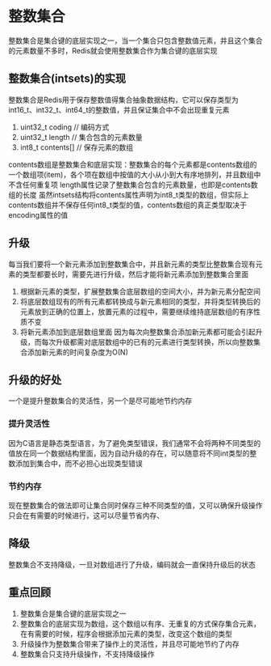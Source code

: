 # 整数集合
整数集合是集合键的底层实现之一，当一个集合只包含整数值元素，并且这个集合的元素数量不多时，Redis就会使用整数集合作为集合键的底层实现

## 整数集合(intsets)的实现
整数集合是Redis用于保存整数值得集合抽象数据结构，它可以保存类型为int16_t、int32_t、int64_t的整数值，并且保证集合中不会出现重复元素
1.  uint32_t coding // 编码方式
2.  uint32_t length // 集合包含的元素数量
3.  int8_t contents[] // 保存元素的数组

contents数组是整数集合和底层实现：整数集合的每个元素都是contents数组的一个数组项(item)，各个项在数组中按值的大小从小到大有序地排列，并且数组中不含任何重复项
length属性记录了整数集合包含的元素数量，也即是contents数组的长度
虽然intsets结构将contents属性声明为int8_t类型的数组，但实际上contents数组并不保存任何int8_t类型的值，contents数组的真正类型取决于encoding属性的值

## 升级
每当我们要将一个新元素添加到整数集合中，并且新元素的类型比整数集合现有元素的类型都要长时，需要先进行升级，然后才能将新元素添加到整数集合里面
1.  根据新元素的类型，扩展整数集合底层数组的空间大小，并为新元素分配空间
2.  将底层数组现有的所有元素都转换成与新元素相同的类型，并将类型转换后的元素放到正确的位置上，放置元素的过程中，需要继续维持底层数组的有序性质不变
3.  将新元素添加到底层数组里面
因为每次向整数集合添加新元素都可能会引起升级，而每次升级都需对底层数组中的已有的元素进行类型转换，所以向整数集合添加新元素的时间复杂度为O(N)

## 升级的好处
一个是提升整数集合的灵活性，另一个是尽可能地节约内存

### 提升灵活性
因为C语言是静态类型语言，为了避免类型错误，我们通常不会将两种不同类型的值放在同一个数据结构里面，因为自动升级的存在，可以随意将不同int类型的整数添加到集合中，而不必担心出现类型错误

### 节约内存
现在整数集合的做法即可让集合同时保存三种不同类型的值，又可以确保升级操作只会在有需要的时候进行，这可以尽量节省内存、

## 降级
整数集合不支持降级，一旦对数组进行了升级，编码就会一直保持升级后的状态

## 重点回顾
1.  整数集合是集合键的底层实现之一
2.  整数集合的底层实现为数组，这个数组以有序、无重复的方式保存集合元素，在有需要的时候，程序会根据添加元素的类型，改变这个数组的类型
3.  升级操作为整数集合带来了操作上的灵活性，并且尽可能地节约了内存
4.  整数集合只支持升级操作，不支持降级操作